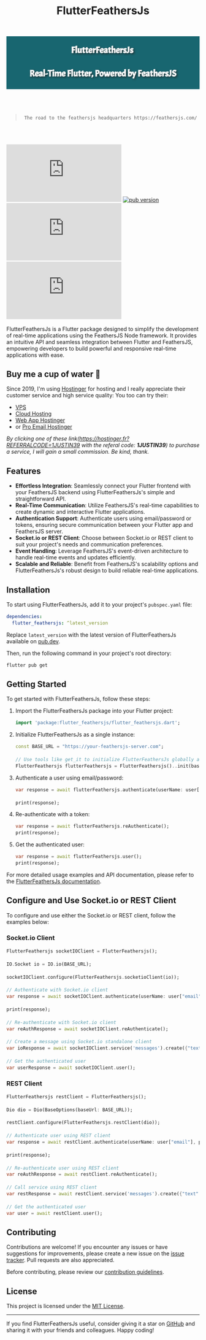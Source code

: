 <div align="center">
<h1>FlutterFeathersJs</h1>
 <br> 

![FlutterFeathersJs](doc/ff-663x181.png)

 <br> <br>
>
> `The road to the feathersjs headquarters https://feathersjs.com/`
>
>
 <br> <br>
</div>



[![GitHub Repo stars](https://img.shields.io/github/stars/dahkenangnon/flutter_feathersjs.dart?label=github%20stars)](https://github.com/dahkenangnon/flutter_feathersjs)
[![pub version](https://img.shields.io/pub/v/flutter_feathersjs)](https://pub.dev/packages/flutter_feathersjs)
[![GitHub last commit](https://img.shields.io/github/last-commit/dahkenangnon/flutter_feathersjs.dart)](https://github.com/dahkenangnon/flutter_feathersjs)
[![GitHub license](https://img.shields.io/github/license/dahkenangnon/flutter_feathersjs.dart)](./LICENSE)



FlutterFeathersJs is a Flutter package designed to simplify the development of real-time applications using the FeathersJS Node framework. It provides an intuitive API and seamless integration between Flutter and FeathersJS, empowering developers to build powerful and responsive real-time applications with ease.

## Buy me a cup of water 🥤
Since 2019, I'm using [Hostinger](https://hostinger.fr?REFERRALCODE=1JUSTIN39) for hosting and I really appreciate their customer service and high service quality:
You too can try their: 
- [VPS](https://hostinger.fr?REFERRALCODE=1JUSTIN39)
- [Cloud Hosting](https://hostinger.fr?REFERRALCODE=1JUSTIN39)
- [Web App Hostinger](https://hostinger.fr?REFERRALCODE=1JUSTIN39)
- or [Pro Email Hostinger](https://hostinger.fr?REFERRALCODE=1JUSTIN39)

_By clicking one of these link(https://hostinger.fr?REFERRALCODE=1JUSTIN39 with the referal code: **1JUSTIN39**)  to purchase a service, I will gain a small commission. Be kind, thank._

## Features

- **Effortless Integration**: Seamlessly connect your Flutter frontend with your FeathersJS backend using FlutterFeathersJs's simple and straightforward API.
- **Real-Time Communication**: Utilize FeathersJS's real-time capabilities to create dynamic and interactive Flutter applications.
- **Authentication Support**: Authenticate users using email/password or tokens, ensuring secure communication between your Flutter app and FeathersJS server.
- **Socket.io or REST Client**: Choose between Socket.io or REST client to suit your project's needs and communication preferences.
- **Event Handling**: Leverage FeathersJS's event-driven architecture to handle real-time events and updates efficiently.
- **Scalable and Reliable**: Benefit from FeathersJS's scalability options and FlutterFeathersJs's robust design to build reliable real-time applications.

## Installation

To start using FlutterFeathersJs, add it to your project's `pubspec.yaml` file:

```yaml
dependencies:
  flutter_feathersjs: ^latest_version
```

Replace `latest_version` with the latest version of FlutterFeathersJs available on [pub.dev](https://pub.dev/packages/flutter_feathersjs).

Then, run the following command in your project's root directory:

```bash
flutter pub get
```

## Getting Started

To get started with FlutterFeathersJs, follow these steps:

1. Import the FlutterFeathersJs package into your Flutter project:

   ```dart
   import 'package:flutter_feathersjs/flutter_feathersjs.dart';
   ```

2. Initialize FlutterFeathersJs as a single instance:

   ```dart
   const BASE_URL = "https://your-feathersjs-server.com";

   // Use tools like get_it to initialize FlutterFeathersJs globally across your app
   FlutterFeathersjs flutterFeathersjs = FlutterFeathersjs()..init(baseUrl: BASE_URL);
   ```

3. Authenticate a user using email/password:

   ```dart
   var response = await flutterFeathersjs.authenticate(userName: user["email"], password: user["password"]);

   print(response);
   ```

4. Re-authenticate with a token:

   ```dart
   var response = await flutterFeathersjs.reAuthenticate();
   print(response);
   ```

5. Get the authenticated user:

   ```dart
   var response = await flutterFeathersjs.user();
   print(response);
   ```

For more detailed usage examples and API documentation, please refer to the [FlutterFeathersJs documentation](https://pub.dev/documentation/flutter_feathersjs/latest/).

## Configure and Use Socket.io or REST Client

To configure and use either the Socket.io or REST client, follow the examples below:

### Socket.io Client

```dart
FlutterFeathersjs socketIOClient = FlutterFeathersjs();

IO.Socket io = IO.io(BASE_URL);

socketIOClient.configure(FlutterFeathersjs.socketioClient(io));

// Authenticate with Socket.io client
var response = await socketIOClient.authenticate(userName: user["email"], password: user["password"]);

print(response);

// Re-authenticate with Socket.io client
var reAuthResponse = await socketIOClient.reAuthenticate();

// Create a message using Socket.io standalone client
var ioResponse = await socketIOClient.service('messages').create({"text": 'A new message'});

// Get the authenticated user
var userResponse = await socketIOClient.user();
```



### REST Client

```dart
FlutterFeathersjs restClient = FlutterFeathersjs();

Dio dio = Dio(BaseOptions(baseUrl: BASE_URL));

restClient.configure(FlutterFeathersjs.restClient(dio));

// Authenticate user using REST client
var response = await restClient.authenticate(userName: user["email"], password: user["password"]);

print(response);

// Re-authenticate user using REST client
var reAuthResponse = await restClient.reAuthenticate();

// Call service using REST client
var restResponse = await restClient.service('messages').create({"text": 'A new message'});

// Get the authenticated user
var user = await restClient.user();
```

## Contributing

Contributions are welcome! If you encounter any issues or have suggestions for improvements, please create a new issue on the [issue tracker](https://github.com/Dahkenangnon/flutter_feathersjs.dart/issues). Pull requests are also appreciated.

Before contributing, please review our [contribution guidelines](CONTRIBUTING.md).

## License

This project is licensed under the [MIT License](LICENSE).

---

If you find FlutterFeathersJs useful, consider giving it a star on [GitHub](https://github.com/Dahkenangnon/flutter_feathersjs.dart) and sharing it with your friends and colleagues. Happy coding!
